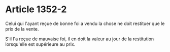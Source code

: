 # Article 1352-2

Celui qui l'ayant reçue de bonne foi a vendu la chose ne doit restituer que le prix de la vente.

S'il l'a reçue de mauvaise foi, il en doit la valeur au jour de la restitution lorsqu'elle est supérieure au prix.
